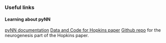 ### Useful links

#### Learning about pyNN

[pyNN documentation](http://neuralensemble.org/docs/PyNN/index.html)
[Data and Code for Hopkins paper](https://data.mendeley.com/datasets/84pvnm3rj3/1)
[Github repo](https://github.com/pabogdan/neurogenesis) for the neurogenesis part of the Hopkins paper.
